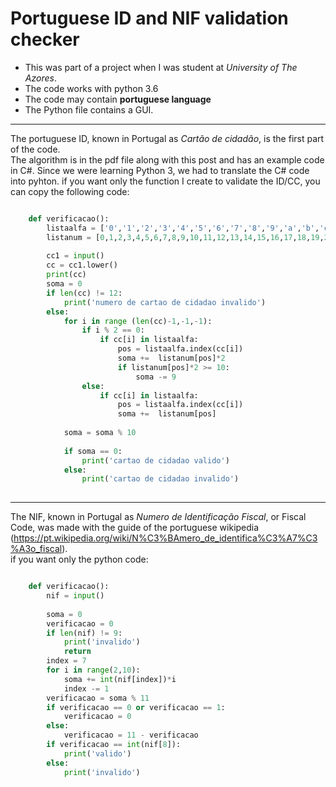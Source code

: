 Portuguese ID and NIF validation checker
===

* This was part of a project when I was student at *University of The Azores*.  
* The code works with python 3.6  
* The code may contain **portuguese language**  
* The Python file contains a GUI.  

---
The portuguese ID, known in Portugal as *Cartão de cidadão*, is the first part of the code.  
The algorithm is in the pdf file along with this post and has an example code in C#. Since we were learning Python 3, we had to translate the C# code into pyhton. 
if you want only the function I create to validate the ID/CC, you can copy the following code:  

``` python

    def verificacao():
        listaalfa = ['0','1','2','3','4','5','6','7','8','9','a','b','c','d','e','f','g','h','i','j','k','l','m','n','o','p','q','r','s','t','u','v','w','x','y','z']
        listanum = [0,1,2,3,4,5,6,7,8,9,10,11,12,13,14,15,16,17,18,19,20,21,22,23,24,25,26,27,28,29,30,31,32,33,34,35]        
         
        cc1 = input()
        cc = cc1.lower()
        print(cc)
        soma = 0
        if len(cc) != 12:
            print('numero de cartao de cidadao invalido')
        else:
            for i in range (len(cc)-1,-1,-1):
                if i % 2 == 0:
                    if cc[i] in listaalfa:
                        pos = listaalfa.index(cc[i])
                        soma +=  listanum[pos]*2
                        if listanum[pos]*2 >= 10:
                            soma -= 9            
                else:
                    if cc[i] in listaalfa:
                        pos = listaalfa.index(cc[i])
                        soma +=  listanum[pos]
                            
            soma = soma % 10
            
            if soma == 0:
                print('cartao de cidadao valido')
            else:
                print('cartao de cidadao invalido')
     
```
---
The NIF, known in Portugal as *Numero de Identificação Fiscal*, or Fiscal Code, was made with the guide of the portuguese wikipedia (https://pt.wikipedia.org/wiki/N%C3%BAmero_de_identifica%C3%A7%C3%A3o_fiscal).  
if you want only the python code:  

``` python

    def verificacao():
        nif = input()
        
        soma = 0
        verificacao = 0
        if len(nif) != 9:
            print('invalido')
            return
        index = 7
        for i in range(2,10):
            soma += int(nif[index])*i
            index -= 1
        verificacao = soma % 11
        if verificacao == 0 or verificacao == 1:
            verificacao = 0
        else:
            verificacao = 11 - verificacao
        if verificacao == int(nif[8]):
            print('valido')
        else:
            print('invalido')
                

```
